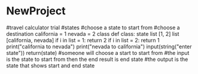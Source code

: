 # NewProject
#travel calculator trial
#states
#choose a state to start from
#choose a destination
california = 1
nevada = 2
class
def class:
state
list [1, 2]
list [california, nevada]
if i in list = 1:
return 2
if i in list = 2:
return 1
print("california to nevada")
print("nevada to california")
input(string("enter state"))
return(state)
#someone will choose a start to start from
#the input is the state to start from then the end result is end state
#the output is the state that shows start and end state
